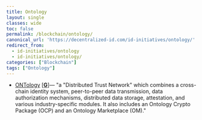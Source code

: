 ```yaml
---
title: Ontology
layout: single
classes: wide
toc: false
permalink: /blockchain/ontology/
canonical_url: 'https://decentralized-id.com/id-initiatives/ontology/'
redirect_from: 
  - id-initiatives/ontology
  - id-initiatives/ontology/
categories: ["Blockchain"]
tags: ["Ontology"]
---
```


* [ONTology](https://ont.io/) [[**G**](https://github.com/ontio/ontology-DID)]— "a "Distributed Trust Network" which combines a cross-chain identity system, peer-to-peer data transmission, data authorization mechanisms, distributed data storage, attestation, and various industry-specific modules. It also includes an Ontology Crypto Package (OCP) and an Ontology Marketplace (OM)."

